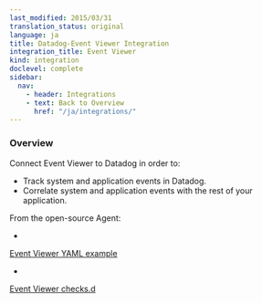 ```yaml
---
last_modified: 2015/03/31
translation_status: original
language: ja
title: Datadog-Event Viewer Integration
integration_title: Event Viewer
kind: integration
doclevel: complete
sidebar:
  nav:
    - header: Integrations
    - text: Back to Overview
      href: "/ja/integrations/"
---
```


<div id="int-overview">
<h3>Overview</h3>

Connect Event Viewer to Datadog in order to:
<ul>
<li> Track system and application events in Datadog.</li>
<li> Correlate system and application events with the rest of your application.</li>
</ul>
</div>

From the open-source Agent:

* <a href="https://github.com/DataDog/dd-agent/blob/master/conf.d/win32_event_log.yaml.example">
Event Viewer YAML example</a>
* <a href="https://github.com/DataDog/dd-agent/blob/master/checks.d/win32_event_log.py">
Event Viewer checks.d</a>

